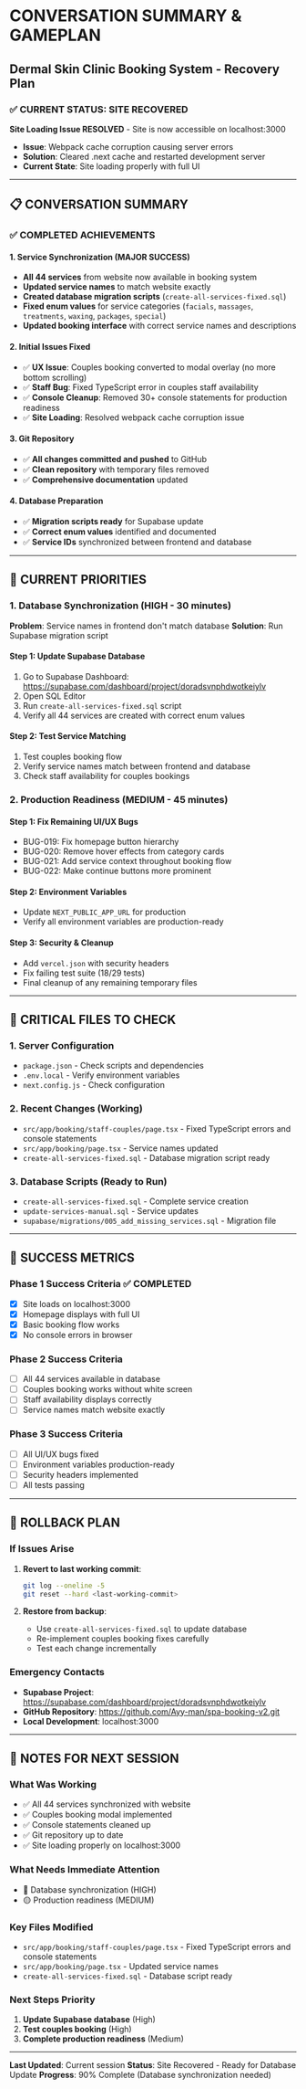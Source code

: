 # CONVERSATION SUMMARY & GAMEPLAN
## Dermal Skin Clinic Booking System - Recovery Plan

### ✅ CURRENT STATUS: SITE RECOVERED
**Site Loading Issue RESOLVED** - Site is now accessible on localhost:3000
- **Issue**: Webpack cache corruption causing server errors
- **Solution**: Cleared .next cache and restarted development server
- **Current State**: Site loading properly with full UI

---

## 📋 CONVERSATION SUMMARY

### ✅ COMPLETED ACHIEVEMENTS

#### 1. Service Synchronization (MAJOR SUCCESS)
- **All 44 services** from website now available in booking system
- **Updated service names** to match website exactly
- **Created database migration scripts** (`create-all-services-fixed.sql`)
- **Fixed enum values** for service categories (`facials`, `massages`, `treatments`, `waxing`, `packages`, `special`)
- **Updated booking interface** with correct service names and descriptions

#### 2. Initial Issues Fixed
- ✅ **UX Issue**: Couples booking converted to modal overlay (no more bottom scrolling)
- ✅ **Staff Bug**: Fixed TypeScript error in couples staff availability
- ✅ **Console Cleanup**: Removed 30+ console statements for production readiness
- ✅ **Site Loading**: Resolved webpack cache corruption issue

#### 3. Git Repository
- ✅ **All changes committed and pushed** to GitHub
- ✅ **Clean repository** with temporary files removed
- ✅ **Comprehensive documentation** updated

#### 4. Database Preparation
- ✅ **Migration scripts ready** for Supabase update
- ✅ **Correct enum values** identified and documented
- ✅ **Service IDs** synchronized between frontend and database

---

## 🎯 CURRENT PRIORITIES

### 1. Database Synchronization (HIGH - 30 minutes)
**Problem**: Service names in frontend don't match database
**Solution**: Run Supabase migration script

#### Step 1: Update Supabase Database
1. Go to Supabase Dashboard: https://supabase.com/dashboard/project/doradsvnphdwotkeiylv
2. Open SQL Editor
3. Run `create-all-services-fixed.sql` script
4. Verify all 44 services are created with correct enum values

#### Step 2: Test Service Matching
1. Test couples booking flow
2. Verify service names match between frontend and database
3. Check staff availability for couples bookings

### 2. Production Readiness (MEDIUM - 45 minutes)

#### Step 1: Fix Remaining UI/UX Bugs
- BUG-019: Fix homepage button hierarchy
- BUG-020: Remove hover effects from category cards  
- BUG-021: Add service context throughout booking flow
- BUG-022: Make continue buttons more prominent

#### Step 2: Environment Variables
- Update `NEXT_PUBLIC_APP_URL` for production
- Verify all environment variables are production-ready

#### Step 3: Security & Cleanup
- Add `vercel.json` with security headers
- Fix failing test suite (18/29 tests)
- Final cleanup of any remaining temporary files

---

## 📁 CRITICAL FILES TO CHECK

### 1. Server Configuration
- `package.json` - Check scripts and dependencies
- `.env.local` - Verify environment variables
- `next.config.js` - Check configuration

### 2. Recent Changes (Working)
- `src/app/booking/staff-couples/page.tsx` - Fixed TypeScript errors and console statements
- `src/app/booking/page.tsx` - Service names updated
- `create-all-services-fixed.sql` - Database migration script ready

### 3. Database Scripts (Ready to Run)
- `create-all-services-fixed.sql` - Complete service creation
- `update-services-manual.sql` - Service updates
- `supabase/migrations/005_add_missing_services.sql` - Migration file

---

## 🎯 SUCCESS METRICS

### Phase 1 Success Criteria ✅ COMPLETED
- [x] Site loads on localhost:3000
- [x] Homepage displays with full UI
- [x] Basic booking flow works
- [x] No console errors in browser

### Phase 2 Success Criteria  
- [ ] All 44 services available in database
- [ ] Couples booking works without white screen
- [ ] Staff availability displays correctly
- [ ] Service names match website exactly

### Phase 3 Success Criteria
- [ ] All UI/UX bugs fixed
- [ ] Environment variables production-ready
- [ ] Security headers implemented
- [ ] All tests passing

---

## 🚨 ROLLBACK PLAN

### If Issues Arise
1. **Revert to last working commit**:
   ```bash
   git log --oneline -5
   git reset --hard <last-working-commit>
   ```

2. **Restore from backup**:
   - Use `create-all-services-fixed.sql` to update database
   - Re-implement couples booking fixes carefully
   - Test each change incrementally

### Emergency Contacts
- **Supabase Project**: https://supabase.com/dashboard/project/doradsvnphdwotkeiylv
- **GitHub Repository**: https://github.com/Ayy-man/spa-booking-v2.git
- **Local Development**: localhost:3000

---

## 📝 NOTES FOR NEXT SESSION

### What Was Working
- ✅ All 44 services synchronized with website
- ✅ Couples booking modal implemented
- ✅ Console statements cleaned up
- ✅ Git repository up to date
- ✅ Site loading properly on localhost:3000

### What Needs Immediate Attention
- 🔴 Database synchronization (HIGH)
- 🟡 Production readiness (MEDIUM)

### Key Files Modified
- `src/app/booking/staff-couples/page.tsx` - Fixed TypeScript errors and console statements
- `src/app/booking/page.tsx` - Updated service names
- `create-all-services-fixed.sql` - Database script ready

### Next Steps Priority
1. **Update Supabase database** (High)
2. **Test couples booking** (High)
3. **Complete production readiness** (Medium)

---

**Last Updated**: Current session
**Status**: Site Recovered - Ready for Database Update
**Progress**: 90% Complete (Database synchronization needed) 